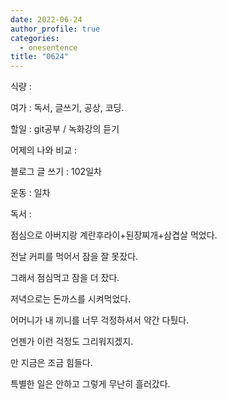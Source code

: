 ```yaml
---
date: 2022-06-24
author_profile: true
categories:
  - onesentence
title: "0624"
---
```


식량 : 

여가 : 독서, 글쓰기, 공상, 코딩.

할일 : git공부 / 녹화강의 듣기

어제의 나와 비교 : 


블로그 글 쓰기 : 102일차

운동 : 일차

독서 : 


점심으로 아버지랑 계란후라이+된장찌개+삼겹살 먹었다.

전날 커피를 먹어서 잠을 잘 못잤다.

그래서 점심먹고 잠을 더 잤다.

저녁으로는 돈까스를 시켜먹었다.

어머니가 내 끼니를 너무 걱정하셔서 약간 다퉜다.

언젠가 이런 걱정도 그리워지겠지.

만 지금은 조금 힘들다.

특별한 일은 안하고 그렇게 무난히 흘러갔다.
